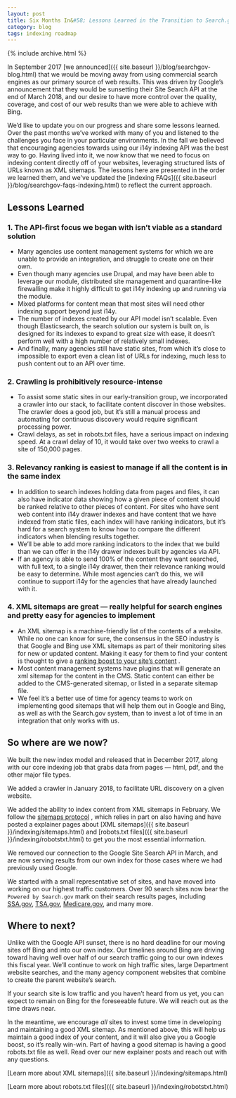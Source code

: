 ```yaml
---
layout: post
title: Six Months In&#58; Lessons Learned in the Transition to Search.gov
category: blog
tags: indexing roadmap
---
```


{% include archive.html %}

In September 2017 [we announced]({{ site.baseurl }}/blog/searchgov-blog.html) that we would be moving away from using commercial search engines as our primary source of web results. This was driven by Google’s announcement that they would be sunsetting their Site Search API at the end of March 2018, and our desire to have more control over the quality, coverage, and cost of our web results than we were able to achieve with Bing.

We’d like to update you on our progress and share some lessons learned. Over the past months we’ve worked with many of you and listened to the challenges you face in your particular environments. In the fall we believed that encouraging agencies towards using our i14y indexing API was the best way to go. Having lived into it, we now know that we need to focus on indexing content directly off of your websites, leveraging structured lists of URLs known as XML sitemaps. The lessons here are presented in the order we learned them, and we've updated the [indexing FAQs]({{ site.baseurl }}/blog/searchgov-faqs-indexing.html) to reflect the current approach.

## Lessons Learned

### 1. The API-first focus we began with isn’t viable as a standard solution

* Many agencies use content management systems for which we are unable to provide an integration, and struggle to create one on their own.
* Even though many agencies use Drupal, and may have been able to leverage our module, distributed site management and quarantine-like firewalling make it highly difficult to get i14y indexing up and running via the module.
* Mixed platforms for content mean that most sites will need other indexing support beyond just i14y.
* The number of indexes created by our API model isn’t scalable. Even though Elasticsearch, the search solution our system is built on, is designed for its indexes to expand to great size with ease, it doesn’t perform well with a high number of relatively small indexes.
* And finally, many agencies still have static sites, from which it’s close to impossible to export even a clean list of URLs for indexing, much less to push content out to an API over time.

### 2. Crawling is prohibitively resource-intense

* To assist some static sites in our early-transition group, we incorporated a crawler into our stack, to facilitate content discover in those websites. The crawler does a good job, but it’s still a manual process and automating for continuous discovery would require significant processing power.
* Crawl delays, as set in robots.txt files, have a serious impact on indexing speed. At a crawl delay of 10, it would take over two weeks to crawl a site of 150,000 pages.

### 3. Relevancy ranking is easiest to manage if all the content is in the same index

* In addition to search indexes holding data from pages and files, it can also have indicator data showing how a given piece of content should be ranked relative to other pieces of content. For sites who have sent web content into i14y drawer indexes and have content that we have indexed from static files, each index will have ranking indicators, but it’s hard for a search system to know how to compare the different indicators when blending results together.
* We’ll be able to add more ranking indicators to the index that we build than we can offer in the i14y drawer indexes built by agencies via API.
* If an agency is able to send 100% of the content they want searched, with full text, to a single i14y drawer, then their relevance ranking would be easy to determine. While most agencies can’t do this, we will continue to support i14y for the agencies that have already launched with it.

### 4. XML sitemaps are great &mdash; really helpful for search engines and pretty easy for agencies to implement

* An XML sitemap is a machine-friendly list of the contents of a website. While no one can know for sure, the consensus in the SEO industry is that Google and Bing use XML sitemaps as part of their monitoring sites for new or updated content. Making it easy for them to find your content is thought to give a [ranking boost to your site’s content](https://searchengineland.com/guide/seo/site-architecture-search-engine-ranking) .
* Most content management systems have plugins that will generate an xml sitemap for the content in the CMS. Static content can either be added to the CMS-generated sitemap, or listed in a separate sitemap file.
* We feel it’s a better use of time for agency teams to work on implementing good sitemaps that will help them out in Google and Bing, as well as with the Search.gov system, than to invest a lot of time in an integration that only works with us.

## So where are we now?

We built the new index model and released that in December 2017, along with our core indexing job that grabs data from pages &mdash; html, pdf, and the other major file types.

We added a crawler in January 2018, to facilitate URL discovery on a given website.

We added the ability to index content from XML sitemaps in February. We follow the [sitemaps protocol](https://www.sitemaps.org/protocol.html) , which relies in part on also having  and have posted a explainer pages about [XML sitemaps]({{ site.baseurl }}/indexing/sitemaps.html) and [robots.txt files]({{ site.baseurl }}/indexing/robotstxt.html) to get you the most essential information.

We removed our connection to the Google Site Search API in March, and are now serving results from our own index for those cases where we had previously used Google. 

We started with a small representative set of sites, and have moved into working on our highest traffic customers. Over 90 search sites now bear the `Powered by Search.gov` mark on their search results pages, including [SSA.gov](https://search.ssa.gov/search?utf8=%E2%9C%93&affiliate=ssa&sort_by=&query=replacement+card), [TSA.gov](https://search.usa.gov/search?utf8=%E2%9C%93&affiliate=tsa.gov&sort_by=&query=screening), [Medicare.gov](https://search.medicare.gov/search?utf8=%E2%9C%93&affiliate=medicaregov&sort_by=&query=medical+equipment), and many more. 

## Where to next?

Unlike with the Google API sunset, there is no hard deadline for our moving sites off Bing and into our own index. Our timelines around Bing are driving toward having well over half of our search traffic going to our own indexes this fiscal year. We’ll continue to work on high traffic sites, large Department website searches, and the many agency component websites that combine to create the parent website’s search.

If your search site is low traffic and you haven’t heard from us yet, you can expect to remain on Bing for the foreseeable future. We will reach out as the time draws near.

In the meantime, we encourage *all* sites to invest some time in developing and maintaining a good XML sitemap. As mentioned above, this will help us maintain a good index of your content, and it will also give you a Google boost, so it’s really win-win. Part of having a good sitemap is having a good robots.txt file as well. Read over our new explainer posts and reach out with any questions.

[Learn more about XML sitemaps]({{ site.baseurl }}/indexing/sitemaps.html)

[Learn more about robots.txt files]({{ site.baseurl }}/indexing/robotstxt.html)
